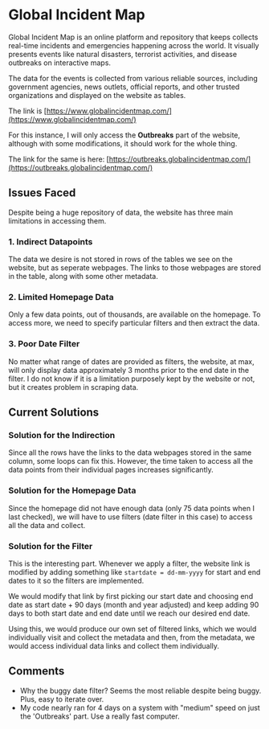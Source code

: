 # Global Incident Map

Global Incident Map is an online platform and repository that keeps collects real-time incidents and emergencies happening across the world. It visually presents events like natural disasters, terrorist activities, and disease outbreaks on interactive maps. 

The data for the events is collected from various reliable sources, including government agencies, news outlets, official reports, and other trusted organizations and displayed on the website as tables.

The link is [https://www.globalincidentmap.com/](https://www.globalincidentmap.com/)

For this instance, I will only access the **Outbreaks** part of the website, although with some modifications, it should work for the whole thing. 

The link for the same is here: [https://outbreaks.globalincidentmap.com/](https://outbreaks.globalincidentmap.com/)
## Issues Faced
Despite being a huge repository of data, the website has three main limitations in accessing them.
### 1. Indirect Datapoints
The data we desire is not stored in rows of the tables we see on the website, but as seperate webpages. The links to those webpages are stored in the table, along with some other metadata.
### 2. Limited Homepage Data
Only a few data points, out of thousands, are available on the homepage. To access more, we need to specify particular filters and then extract the data.
### 3. Poor Date Filter
No matter what range of dates are provided as filters, the website, at max, will only display data approximately 3 months prior to the end date in the filter. 
I do not know if it is a limitation purposely kept by the website or not, but it creates problem in scraping data.

## Current Solutions
### Solution for the Indirection
Since all the rows have the links to the data webpages stored in the same column, some loops can fix this. However, the time taken to access all the data points from their individual pages increases significantly.

### Solution for the Homepage Data
Since the homepage did not have enough data (only 75 data points when I last checked), we will have to use filters (date filter in this case) to access all the data and collect.

### Solution for the Filter
This is the interesting part. Whenever we apply a filter, the website link is modified by adding something like ```startdate = dd-mm-yyyy``` for start and end dates to it so the filters are implemented.

We would modify that link by first picking our start date and choosing end date as start date + 90 days (month and year adjusted) and keep adding 90 days to both start date and end date until we reach our desired end date. 

Using this, we would produce our own set of filtered links, which we would individually visit and collect the metadata and then, from the metadata, we would access individual data links and collect them individually.

## Comments
- Why the buggy date filter? Seems the most reliable despite being buggy. Plus, easy to iterate over.
- My code nearly ran for 4 days on a system with "medium" speed on just the 'Outbreaks' part. Use a really fast computer.

